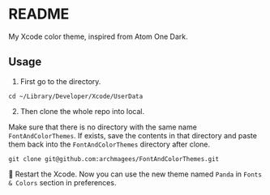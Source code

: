 # README

My Xcode color theme, inspired from Atom One Dark.

## Usage

1. First go to the directory. 

```shell
cd ~/Library/Developer/Xcode/UserData
```

2. Then clone the whole repo into local. 

Make sure that there is no directory with the same name `FontAndColorThemes`. If exists, save the contents in that directory and paste them back into the `FontAndColorThemes` directory after clone.

```shell
git clone git@github.com:archmagees/FontAndColorThemes.git
```

🎉 Restart the Xcode. Now you can use the new theme named `Panda` in `Fonts & Colors` section in preferences.